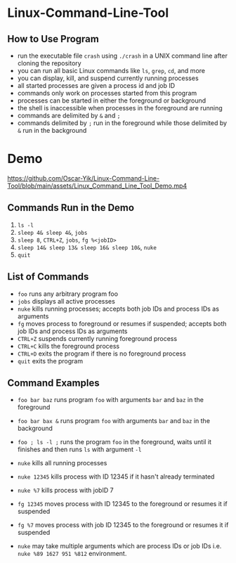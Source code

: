 # Linux-Command-Line-Tool

## How to Use Program 
- run the executable file `crash` using `./crash` in a UNIX command line after cloning the repository
- you can run all basic Linux commands like `ls`, `grep`, `cd`, and more 
- you can display, kill, and suspend currently running processes  
- all started processes are given a process id and job ID
- commands only work on processes started from this program
- processes can be started in either the foreground or background 
- the shell is inaccessible when processes in the foreground are running 
- commands are delimited by `&` and `;`
- commands delimited by `;` run in the foreground while those delimited by `&` run in the background

# Demo 

https://github.com/Oscar-Yik/Linux-Command-Line-Tool/blob/main/assets/Linux_Command_Line_Tool_Demo.mp4

## Commands Run in the Demo
1. `ls -l`
2. `sleep 4& sleep 4&`, `jobs`
3. `sleep 8`, `CTRL+Z`, `jobs`, `fg %<jobID>`
4. `sleep 14& sleep 13& sleep 16& sleep 10&`, `nuke`
5. `quit`

## List of Commands 
- `foo` runs any arbitrary program foo
- `jobs` displays all active processes
- `nuke` kills running processes; accepts both job IDs and process IDs as arguments
- `fg` moves process to foreground or resumes if suspended; accepts both job IDs and process IDs as arguments
- `CTRL+Z` suspends currently running foreground process 
- `CTRL+C` kills the foreground process 
- `CTRL+D` exits the program if there is no foreground process
- `quit` exits the program 

## Command Examples 
- `foo bar baz` runs program `foo` with arguments `bar` and `baz` in the foreground
- `foo bar bax &` runs program `foo` with arguments `bar` and `baz` in the background
- `foo ; ls -l ;` runs the program `foo` in the foreground, waits until it finishes and then runs `ls` with argument `-l`

- `nuke` kills all running processes
- `nuke 12345` kills process with ID 12345 if it hasn't already terminated 
- `nuke %7` kills process with jobID 7 

- `fg 12345` moves process with ID 12345 to the foreground or resumes it if suspended 
- `fg %7` moves process with job ID 12345 to the foreground or resumes it if suspended 

- `nuke` may take multiple arguments which are process IDs or job IDs i.e. `nuke %89 1627 951 %812`
environment.